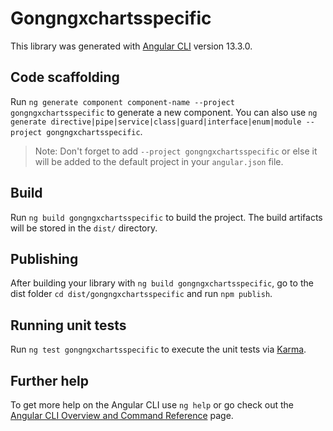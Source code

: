 # Gongngxchartsspecific

This library was generated with [Angular CLI](https://github.com/angular/angular-cli) version 13.3.0.

## Code scaffolding

Run `ng generate component component-name --project gongngxchartsspecific` to generate a new component. You can also use `ng generate directive|pipe|service|class|guard|interface|enum|module --project gongngxchartsspecific`.
> Note: Don't forget to add `--project gongngxchartsspecific` or else it will be added to the default project in your `angular.json` file. 

## Build

Run `ng build gongngxchartsspecific` to build the project. The build artifacts will be stored in the `dist/` directory.

## Publishing

After building your library with `ng build gongngxchartsspecific`, go to the dist folder `cd dist/gongngxchartsspecific` and run `npm publish`.

## Running unit tests

Run `ng test gongngxchartsspecific` to execute the unit tests via [Karma](https://karma-runner.github.io).

## Further help

To get more help on the Angular CLI use `ng help` or go check out the [Angular CLI Overview and Command Reference](https://angular.io/cli) page.
